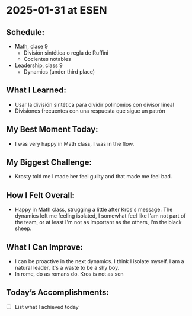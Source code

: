 # 2025-01-31 at ESEN

## Schedule:
- Math, clase 9
	- División sintética o regla de Ruffini
	- Cocientes notables
- Leadership, class 9
	- Dynamics (under third place)

## What I Learned:
- Usar la división sintética para dividir polinomios con divisor lineal
- Divisiones frecuentes con una respuesta que sigue un patrón

## My Best Moment Today:
- I was very happy in Math class, I was in the flow.

## My Biggest Challenge:
- Krosty told me I made her feel guilty and that made me feel bad.

## How I Felt Overall:
- Happy in Math class, strugging a little after Kros's message. The dynamics left me feeling isolated, I somewhat feel like I'am not part of the team, or at least I'm not as important as the others, I'm the black sheep.

## What I Can Improve:
- I can be proactive in the next dynamics. I think I isolate myself. I am a natural leader, it's a waste to be a shy boy.
- In rome, do as romans do. Kros is not as sen

## Today’s Accomplishments:
- [ ] List what I achieved today

